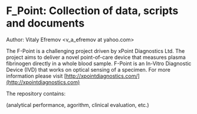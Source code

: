 # F_Point: Collection of data, scripts and documents  

Author: Vitaly Efremov <v_a_efremov at yahoo.com>

The F-Point is a challenging project driven by xPoint Diagnostics Ltd. 
The project aims to deliver a novel point-of-care device that measures plasma fibrinogen directly in a whole blood sample. 
F-Point is an In-Vitro Diagnostic Device (IVD) that works on optical sensing of a specimen.
For more information please visit [http://xpointdiagnostics.com/](http://xpointdiagnostics.com)

The repository contains:




(analytical performance, agorithm, clinical evaluation, etc.) 

